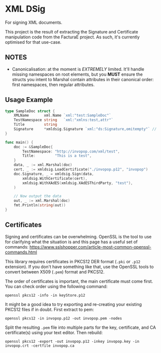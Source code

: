 # XML DSig

For signing XML documents.

This project is the result of extracting the Signature and Certificate manipulation code from the FacturaE project. As such, it's currently optimised for that use-case.

## NOTES

- Canonicalisation: at the moment is _EXTREMELY_ limited. It'll handle missing namespaces on root elements, but you **MUST** ensure the structs you intent to Marshal contain attributes in their canonical order: first namespaces, then regular attributes.

## Usage Example

```go
type SampleDoc struct {
	XMLName       xml.Name `xml:"test:SampleDoc"`
	TestNamespace string   `xml:"xmlns:test,attr"`
	Title         string
	Signature     *xmldsig.Signature `xml:"ds:Signature,omitempty"` // Add signature object!
}

func main() {
    doc := &SampleDoc{
		TestNamespace: "http://invopop.com/xml/test",
		Title:         "This is a test",
	}
    data, _ := xml.Marshal(doc)
    cert, _ := xmldsig.LoadCertificate("./invopop.p12", "invopop")
    doc.Signature, _ = xmldsig.Sign(data,
		xmldsig.WithCertificate(cert),
		xmldsig.WithXAdES(xmldsig.XAdESThirdParty, "test"),
	)

    // Now output the data
    out, _ := xml.Marshal(doc)
    fmt.Println(string(out))
}
```

## Certificates

Signing and certificates can be overwhelming. OpenSSL is the tool to use for clarifying what the situation is and this page has a useful set of commands: https://www.sslshopper.com/article-most-common-openssl-commands.html

This library requires certificates in PKCS12 DER format (`.pki` or `.p12` extension). If you don't have something like that, use the OpenSSL tools to convert between X509 (`.pem`) format and PKCS12.

The order of certificates is important, the main certificate must come first. You can check order using the following command:

```
openssl pkcs12 -info -in keyStore.p12
```

It might be a good idea to try exporting and re-creating your existing PKCS12 files if in doubt. First extract to pem:

```
openssl pkcs12 -in invopop.p12 -out invopop.pem -nodes
```

Split the resulting `.pem` file into multiple parts for the key, certificate, and CA certificate(s) using your text editor. Then rebuild:

```
openssl pkcs12 -export -out invopop.p12 -inkey invopop.key -in invopop.crt -certfile invopop.ca
```

